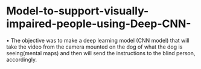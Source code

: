 # Model-to-support-visually-impaired-people-using-Deep-CNN-
• The objective was to make a deep learning model (CNN model) that will take the video from the camera mounted on the dog of what the dog is seeing(mental maps) and then will send the instructions to the blind person, accordingly. 
